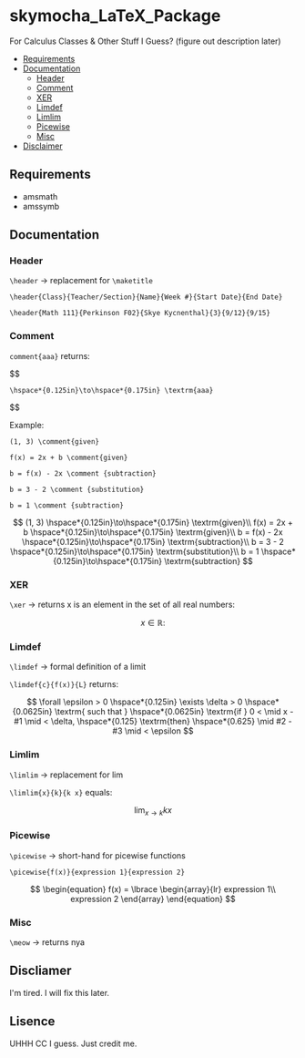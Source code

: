 # skymocha_LaTeX_Package

For Calculus Classes &amp; Other Stuff I Guess? (figure out description later)

- [Requirements](#requirements)
- [Documentation](#documentation)
  - [Header](#header)
  - [Comment](#comment)
  - [XER](#xer)
  - [Limdef](#limdef)
  - [Limlim](#limlim)
  - [Picewise](#picewise)
  - [Misc](#misc)
- [Disclaimer](#discliamers)

## Requirements

- amsmath
- amssymb

<!-- $\usepackage{amsmath}$
$\usepackage{amssymb}$ -->

## Documentation

### Header

`\header` $\to$ replacement for `\maketitle`

`\header{Class}{Teacher/Section}{Name}{Week #}{Start Date}{End Date}`

`\header{Math 111}{Perkinson F02}{Skye Kycnenthal}{3}{9/12}{9/15}`

### Comment

`comment{aaa}` returns:

$$

    \hspace*{0.125in}\to\hspace*{0.175in} \textrm{aaa}


$$

Example:

`(1, 3) \comment{given}`

`f(x) = 2x + b \comment{given}`

`b = f(x) - 2x \comment {subtraction}`

`b = 3 - 2 \comment {substitution}`

`b = 1 \comment {subtraction}`

$$
    (1, 3) \hspace*{0.125in}\to\hspace*{0.175in} \textrm{given}\\
    f(x) = 2x + b \hspace*{0.125in}\to\hspace*{0.175in} \textrm{given}\\
    b = f(x) - 2x \hspace*{0.125in}\to\hspace*{0.175in} \textrm{subtraction}\\
    b = 3 - 2 \hspace*{0.125in}\to\hspace*{0.175in} \textrm{substitution}\\
    b = 1 \hspace*{0.125in}\to\hspace*{0.175in} \textrm{subtraction}
$$

### XER

`\xer` $\to$ returns x is an element in the set of all real numbers:

$$
x \in \mathbb{R} :
$$

### Limdef

`\limdef` $\to$ formal definition of a limit

`\limdef{c}{f(x)}{L}` returns:

$$
\forall \epsilon > 0 \hspace*{0.125in}
\exists \delta > 0 \hspace*{0.0625in} \textrm{  such that  }
\hspace*{0.0625in} \textrm{if  } 0 < \mid x - #1 \mid < \delta,
\hspace*{0.125} \textrm{then}
\hspace*{0.625} \mid #2 - #3 \mid < \epsilon
$$

### Limlim

`\limlim` $\to$ replacement for $\lim$

`\limlim{x}{k}{k x}` equals:

$$
\lim_{x \to k}{k x}
$$

### Picewise

`\picewise` $\to$ short-hand for picewise functions

`\picewise{f(x)}{expression 1}{expression 2}`

$$
\begin{equation}
    f(x) =
    \lbrace
    \begin{array}{lr}
        expression 1\\
        expression 2
    \end{array}
\end{equation}
$$

### Misc

`\meow` $\to$ returns nya

## Discliamer

I'm tired. I will fix this later.

## Lisence

UHHH CC I guess. Just credit me.

